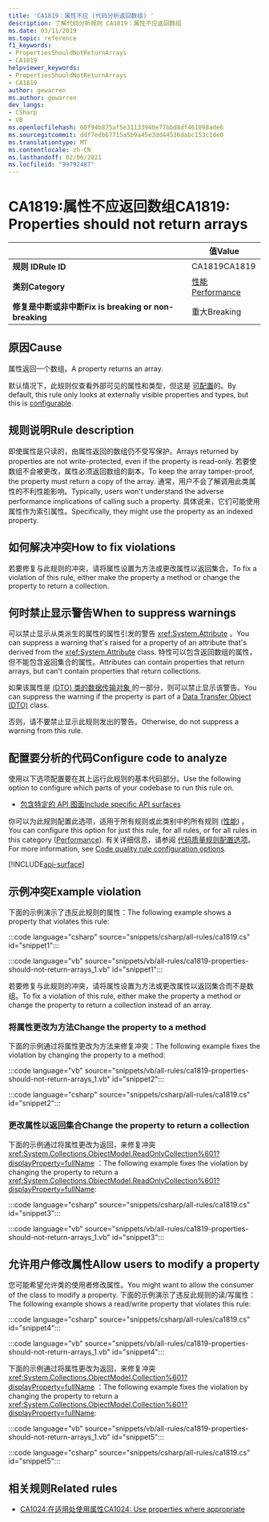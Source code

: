 ```yaml
---
title: 'CA1819：属性不应 (代码分析返回数组) '
description: 了解代码分析规则 CA1819：属性不应返回数组
ms.date: 03/11/2019
ms.topic: reference
f1_keywords:
- PropertiesShouldNotReturnArrays
- CA1819
helpviewer_keywords:
- PropertiesShouldNotReturnArrays
- CA1819
author: gewarren
ms.author: gewarren
dev_langs:
- CSharp
- VB
ms.openlocfilehash: 60f94b875af5e31133940e77bbd8df461098ade6
ms.sourcegitcommit: ddf7edb67715a5b9a45e3dd44536dabc153c1de0
ms.translationtype: MT
ms.contentlocale: zh-CN
ms.lasthandoff: 02/06/2021
ms.locfileid: "99792487"
---
```

# <a name="ca1819-properties-should-not-return-arrays"></a><span data-ttu-id="deca8-103">CA1819:属性不应返回数组</span><span class="sxs-lookup"><span data-stu-id="deca8-103">CA1819: Properties should not return arrays</span></span>

| | <span data-ttu-id="deca8-104">值</span><span class="sxs-lookup"><span data-stu-id="deca8-104">Value</span></span> |
|-|-|
| <span data-ttu-id="deca8-105">**规则 ID**</span><span class="sxs-lookup"><span data-stu-id="deca8-105">**Rule ID**</span></span> |<span data-ttu-id="deca8-106">CA1819</span><span class="sxs-lookup"><span data-stu-id="deca8-106">CA1819</span></span>|
| <span data-ttu-id="deca8-107">**类别**</span><span class="sxs-lookup"><span data-stu-id="deca8-107">**Category**</span></span> |[<span data-ttu-id="deca8-108">性能</span><span class="sxs-lookup"><span data-stu-id="deca8-108">Performance</span></span>](performance-warnings.md)|
| <span data-ttu-id="deca8-109">**修复是中断或非中断**</span><span class="sxs-lookup"><span data-stu-id="deca8-109">**Fix is breaking or non-breaking**</span></span> |<span data-ttu-id="deca8-110">重大</span><span class="sxs-lookup"><span data-stu-id="deca8-110">Breaking</span></span>|

## <a name="cause"></a><span data-ttu-id="deca8-111">原因</span><span class="sxs-lookup"><span data-stu-id="deca8-111">Cause</span></span>

<span data-ttu-id="deca8-112">属性返回一个数组。</span><span class="sxs-lookup"><span data-stu-id="deca8-112">A property returns an array.</span></span>

<span data-ttu-id="deca8-113">默认情况下，此规则仅查看外部可见的属性和类型，但这是 [可配置](#configure-code-to-analyze)的。</span><span class="sxs-lookup"><span data-stu-id="deca8-113">By default, this rule only looks at externally visible properties and types, but this is [configurable](#configure-code-to-analyze).</span></span>

## <a name="rule-description"></a><span data-ttu-id="deca8-114">规则说明</span><span class="sxs-lookup"><span data-stu-id="deca8-114">Rule description</span></span>

<span data-ttu-id="deca8-115">即使属性是只读的，由属性返回的数组仍不受写保护。</span><span class="sxs-lookup"><span data-stu-id="deca8-115">Arrays returned by properties are not write-protected, even if the property is read-only.</span></span> <span data-ttu-id="deca8-116">若要使数组不会被更改，属性必须返回数组的副本。</span><span class="sxs-lookup"><span data-stu-id="deca8-116">To keep the array tamper-proof, the property must return a copy of the array.</span></span> <span data-ttu-id="deca8-117">通常，用户不会了解调用此类属性的不利性能影响。</span><span class="sxs-lookup"><span data-stu-id="deca8-117">Typically, users won't understand the adverse performance implications of calling such a property.</span></span> <span data-ttu-id="deca8-118">具体说来，它们可能使用属性作为索引属性。</span><span class="sxs-lookup"><span data-stu-id="deca8-118">Specifically, they might use the property as an indexed property.</span></span>

## <a name="how-to-fix-violations"></a><span data-ttu-id="deca8-119">如何解决冲突</span><span class="sxs-lookup"><span data-stu-id="deca8-119">How to fix violations</span></span>

<span data-ttu-id="deca8-120">若要修复与此规则的冲突，请将属性设置为方法或更改属性以返回集合。</span><span class="sxs-lookup"><span data-stu-id="deca8-120">To fix a violation of this rule, either make the property a method or change the property to return a collection.</span></span>

## <a name="when-to-suppress-warnings"></a><span data-ttu-id="deca8-121">何时禁止显示警告</span><span class="sxs-lookup"><span data-stu-id="deca8-121">When to suppress warnings</span></span>

<span data-ttu-id="deca8-122">可以禁止显示从类派生的属性的属性引发的警告 <xref:System.Attribute> 。</span><span class="sxs-lookup"><span data-stu-id="deca8-122">You can suppress a warning that's raised for a property of an attribute that's derived from the <xref:System.Attribute> class.</span></span> <span data-ttu-id="deca8-123">特性可以包含返回数组的属性，但不能包含返回集合的属性。</span><span class="sxs-lookup"><span data-stu-id="deca8-123">Attributes can contain properties that return arrays, but can't contain properties that return collections.</span></span>

<span data-ttu-id="deca8-124">如果该属性是 [ (DTO) 类的数据传输对象 ](/previous-versions/msp-n-p/ff649585(v=pandp.10)) 的一部分，则可以禁止显示该警告。</span><span class="sxs-lookup"><span data-stu-id="deca8-124">You can suppress the warning if the property is part of a [Data Transfer Object (DTO)](/previous-versions/msp-n-p/ff649585(v=pandp.10)) class.</span></span>

<span data-ttu-id="deca8-125">否则，请不要禁止显示此规则发出的警告。</span><span class="sxs-lookup"><span data-stu-id="deca8-125">Otherwise, do not suppress a warning from this rule.</span></span>

## <a name="configure-code-to-analyze"></a><span data-ttu-id="deca8-126">配置要分析的代码</span><span class="sxs-lookup"><span data-stu-id="deca8-126">Configure code to analyze</span></span>

<span data-ttu-id="deca8-127">使用以下选项配置要在其上运行此规则的基本代码部分。</span><span class="sxs-lookup"><span data-stu-id="deca8-127">Use the following option to configure which parts of your codebase to run this rule on.</span></span>

- [<span data-ttu-id="deca8-128">包含特定的 API 图面</span><span class="sxs-lookup"><span data-stu-id="deca8-128">Include specific API surfaces</span></span>](#include-specific-api-surfaces)

<span data-ttu-id="deca8-129">你可以为此规则配置此选项，适用于所有规则或此类别中的所有规则 ([性能](performance-warnings.md)) 。</span><span class="sxs-lookup"><span data-stu-id="deca8-129">You can configure this option for just this rule, for all rules, or for all rules in this category ([Performance](performance-warnings.md)).</span></span> <span data-ttu-id="deca8-130">有关详细信息，请参阅 [代码质量规则配置选项](../code-quality-rule-options.md)。</span><span class="sxs-lookup"><span data-stu-id="deca8-130">For more information, see [Code quality rule configuration options](../code-quality-rule-options.md).</span></span>

[!INCLUDE[api-surface](~/includes/code-analysis/api-surface.md)]

## <a name="example-violation"></a><span data-ttu-id="deca8-131">示例冲突</span><span class="sxs-lookup"><span data-stu-id="deca8-131">Example violation</span></span>

<span data-ttu-id="deca8-132">下面的示例演示了违反此规则的属性：</span><span class="sxs-lookup"><span data-stu-id="deca8-132">The following example shows a property that violates this rule:</span></span>

:::code language="csharp" source="snippets/csharp/all-rules/ca1819.cs" id="snippet1":::

:::code language="vb" source="snippets/vb/all-rules/ca1819-properties-should-not-return-arrays_1.vb" id="snippet1":::

<span data-ttu-id="deca8-133">若要修复与此规则的冲突，请将属性设置为方法或更改属性以返回集合而不是数组。</span><span class="sxs-lookup"><span data-stu-id="deca8-133">To fix a violation of this rule, either make the property a method or change the property to return a collection instead of an array.</span></span>

### <a name="change-the-property-to-a-method"></a><span data-ttu-id="deca8-134">将属性更改为方法</span><span class="sxs-lookup"><span data-stu-id="deca8-134">Change the property to a method</span></span>

<span data-ttu-id="deca8-135">下面的示例通过将属性更改为方法来修复冲突：</span><span class="sxs-lookup"><span data-stu-id="deca8-135">The following example fixes the violation by changing the property to a method:</span></span>

:::code language="vb" source="snippets/vb/all-rules/ca1819-properties-should-not-return-arrays_1.vb" id="snippet2":::

:::code language="csharp" source="snippets/csharp/all-rules/ca1819.cs" id="snippet2":::

### <a name="change-the-property-to-return-a-collection"></a><span data-ttu-id="deca8-136">更改属性以返回集合</span><span class="sxs-lookup"><span data-stu-id="deca8-136">Change the property to return a collection</span></span>

<span data-ttu-id="deca8-137">下面的示例通过将属性更改为返回，来修复冲突 <xref:System.Collections.ObjectModel.ReadOnlyCollection%601?displayProperty=fullName> ：</span><span class="sxs-lookup"><span data-stu-id="deca8-137">The following example fixes the violation by changing the property to return a <xref:System.Collections.ObjectModel.ReadOnlyCollection%601?displayProperty=fullName>:</span></span>

:::code language="csharp" source="snippets/csharp/all-rules/ca1819.cs" id="snippet3":::

:::code language="vb" source="snippets/vb/all-rules/ca1819-properties-should-not-return-arrays_1.vb" id="snippet3":::

## <a name="allow-users-to-modify-a-property"></a><span data-ttu-id="deca8-138">允许用户修改属性</span><span class="sxs-lookup"><span data-stu-id="deca8-138">Allow users to modify a property</span></span>

<span data-ttu-id="deca8-139">您可能希望允许类的使用者修改属性。</span><span class="sxs-lookup"><span data-stu-id="deca8-139">You might want to allow the consumer of the class to modify a property.</span></span> <span data-ttu-id="deca8-140">下面的示例演示了违反此规则的读/写属性：</span><span class="sxs-lookup"><span data-stu-id="deca8-140">The following example shows a read/write property that violates this rule:</span></span>

:::code language="csharp" source="snippets/csharp/all-rules/ca1819.cs" id="snippet4":::

:::code language="vb" source="snippets/vb/all-rules/ca1819-properties-should-not-return-arrays_1.vb" id="snippet4":::

<span data-ttu-id="deca8-141">下面的示例通过将属性更改为返回，来修复冲突 <xref:System.Collections.ObjectModel.Collection%601?displayProperty=fullName> ：</span><span class="sxs-lookup"><span data-stu-id="deca8-141">The following example fixes the violation by changing the property to return a <xref:System.Collections.ObjectModel.Collection%601?displayProperty=fullName>:</span></span>

:::code language="vb" source="snippets/vb/all-rules/ca1819-properties-should-not-return-arrays_1.vb" id="snippet5":::

:::code language="csharp" source="snippets/csharp/all-rules/ca1819.cs" id="snippet5":::

## <a name="related-rules"></a><span data-ttu-id="deca8-142">相关规则</span><span class="sxs-lookup"><span data-stu-id="deca8-142">Related rules</span></span>

- [<span data-ttu-id="deca8-143">CA1024:在适用处使用属性</span><span class="sxs-lookup"><span data-stu-id="deca8-143">CA1024: Use properties where appropriate</span></span>](ca1024.md)
